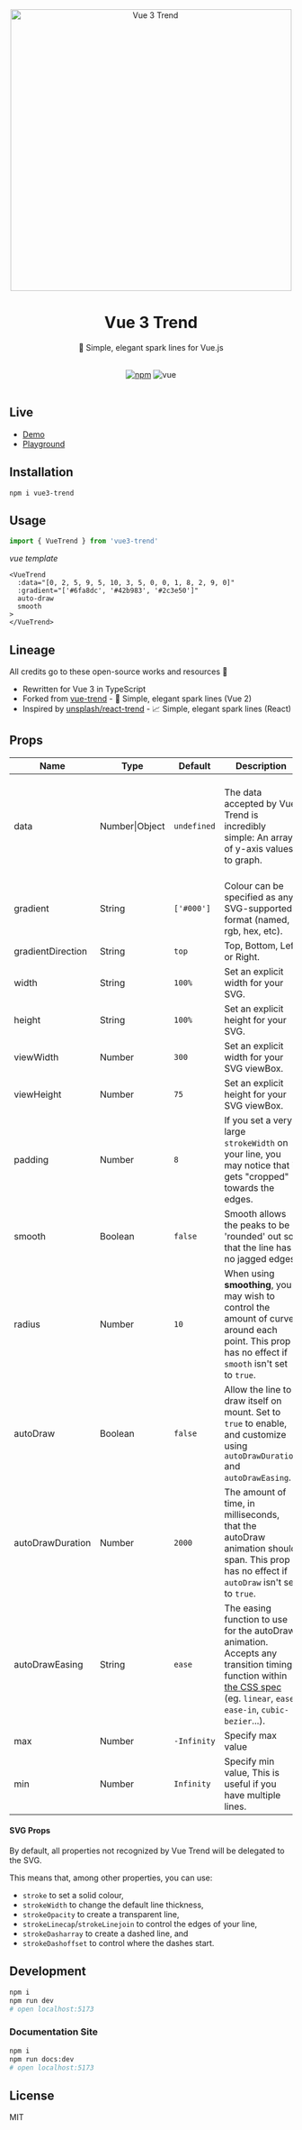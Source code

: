 <div align="center">
  <img src="https://github.com/user-attachments/assets/927335c4-98b2-4b6f-936f-060df5cad139" width="500" alt="Vue 3 Trend">
  <br>
  <h1>Vue 3 Trend</h1>
  <p>🌈 Simple, elegant spark lines for Vue.js</p>
  <br>
  <a href="https://www.npmjs.org/package/vue3-trend"><img src="https://img.shields.io/npm/v/vue3-trend.svg?style=flat" alt="npm"></a>
  <img src="https://img.shields.io/badge/vue-^3.3-4fc08d.svg?colorA=2c3e50&style=flat" alt="vue">
</div>

<br>

## Live

- [Demo](https://vue3-trend.hanl.in/)
- [Playground](https://stackblitz.com/~/github.com/hotdogee/vue3-trend?file=src/App.vue)

## Installation

```shell
npm i vue3-trend
```

## Usage

```js
import { VueTrend } from 'vue3-trend'
```

_vue template_

```vue
<VueTrend
  :data="[0, 2, 5, 9, 5, 10, 3, 5, 0, 0, 1, 8, 2, 9, 0]"
  :gradient="['#6fa8dc', '#42b983', '#2c3e50']"
  auto-draw
  smooth
>
</VueTrend>
```

## Lineage

All credits go to these open-source works and resources 🙏

- Rewritten for Vue 3 in TypeScript
- Forked from [vue-trend](https://github.com/QingWei-Li/vue-trend) - 🌈 Simple, elegant spark lines (Vue 2)
- Inspired by [unsplash/react-trend](https://github.com/unsplash/react-trend) - 📈 Simple, elegant spark lines (React)

## Props

| Name              | Type           | Default     | Description                                                                                                                                                                                                                                       | Example                                                                      |
| ----------------- | -------------- | ----------- | ------------------------------------------------------------------------------------------------------------------------------------------------------------------------------------------------------------------------------------------------- | ---------------------------------------------------------------------------- |
| data              | Number\|Object | `undefined` | The data accepted by Vue Trend is incredibly simple: An array of y-axis values to graph.                                                                                                                                                          | `[120, 149, 193.4, 200, 92]` or `[{ value: 4 }, { value: 6 }, { value: 8 }]` |
| gradient          | String         | `['#000']`  | Colour can be specified as any SVG-supported format (named, rgb, hex, etc).                                                                                                                                                                       | `['#0FF', '#F0F', '#FF0']`                                                   |
| gradientDirection | String         | `top`       | Top, Bottom, Left or Right.                                                                                                                                                                                                                       | -                                                                            |
| width             | String         | `100%`      | Set an explicit width for your SVG.                                                                                                                                                                                                               | `100%` or `300px`                                                            |
| height            | String         | `100%`      | Set an explicit height for your SVG.                                                                                                                                                                                                              | `100%` or `75px`                                                             |
| viewWidth         | Number         | `300`       | Set an explicit width for your SVG viewBox.                                                                                                                                                                                                       | -                                                                            |
| viewHeight        | Number         | `75`        | Set an explicit height for your SVG viewBox.                                                                                                                                                                                                      | -                                                                            |
| padding           | Number         | `8`         | If you set a very large `strokeWidth` on your line, you may notice that it gets "cropped" towards the edges.                                                                                                                                      | -                                                                            |
| smooth            | Boolean        | `false`     | Smooth allows the peaks to be 'rounded' out so that the line has no jagged edges.                                                                                                                                                                 | -                                                                            |
| radius            | Number         | `10`        | When using **smoothing**, you may wish to control the amount of curve around each point. This prop has no effect if `smooth` isn't set to `true`.                                                                                                 | -                                                                            |
| autoDraw          | Boolean        | `false`     | Allow the line to draw itself on mount. Set to `true` to enable, and customize using `autoDrawDuration` and `autoDrawEasing`.                                                                                                                     | -                                                                            |
| autoDrawDuration  | Number         | `2000`      | The amount of time, in milliseconds, that the autoDraw animation should span. This prop has no effect if `autoDraw` isn't set to `true`.                                                                                                          | -                                                                            |
| autoDrawEasing    | String         | `ease`      | The easing function to use for the autoDraw animation. Accepts any transition timing function within [the CSS spec](http://www.w3schools.com/cssref/css3_pr_transition-timing-function.asp) (eg. `linear`, `ease`, `ease-in`, `cubic-bezier`...). | -                                                                            |
| max               | Number         | `-Infinity` | Specify max value                                                                                                                                                                                                                                 | -                                                                            |
| min               | Number         | `Infinity`  | Specify min value, This is useful if you have multiple lines.                                                                                                                                                                                     | -                                                                            |

#### SVG Props

By default, all properties not recognized by Vue Trend will be delegated to the SVG.

This means that, among other properties, you can use:

- `stroke` to set a solid colour,
- `strokeWidth` to change the default line thickness,
- `strokeOpacity` to create a transparent line,
- `strokeLinecap`/`strokeLinejoin` to control the edges of your line,
- `strokeDasharray` to create a dashed line, and
- `strokeDashoffset` to control where the dashes start.

## Development

```bash
npm i
npm run dev
# open localhost:5173
```

### Documentation Site

```bash
npm i
npm run docs:dev
# open localhost:5173
```

## License

MIT
